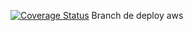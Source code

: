 [![Coverage Status](https://coveralls.io/repos/github/carlos0406/nodejsmongodbapi/badge.svg?branch=main)](https://coveralls.io/github/carlos0406/nodejsmongodbapi?branch=main)
Branch de deploy aws